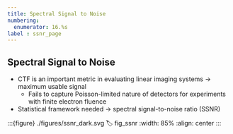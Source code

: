 ```yaml
---
title: Spectral Signal to Noise
numbering:
  enumerator: 16.%s
label : ssnr_page
---
```


## Spectral Signal to Noise

- CTF is an important metric in evaluating linear imaging systems &rarr; maximum usable signal
  - Fails to capture Poisson-limited nature of detectors for experiments with finite electron fluence
- Statistical framework needed &rarr; spectral signal-to-noise ratio (SSNR)

:::{figure} ./figures/ssnr_dark.svg
:label: fig_ssnr
:width: 85%
:align: center
:::
